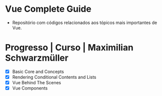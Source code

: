 # Vue Complete Guide

- Repositório com códigos relacionados aos tópicos mais importantes de Vue.

# Progresso | Curso | Maximilian Schwarzmüller

- [x] Basic Core and Concepts
- [x] Rendering Conditional Contents and Lists
- [x] Vue Behind The Scenes
- [x] Vue Components
